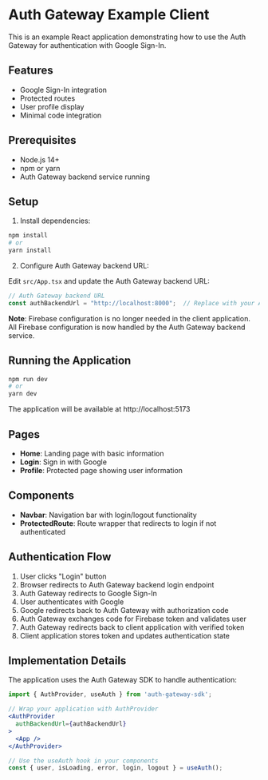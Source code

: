 # Auth Gateway Example Client

This is an example React application demonstrating how to use the Auth Gateway for authentication with Google Sign-In.

## Features

- Google Sign-In integration
- Protected routes
- User profile display
- Minimal code integration

## Prerequisites

- Node.js 14+
- npm or yarn
- Auth Gateway backend service running

## Setup

1. Install dependencies:

```bash
npm install
# or
yarn install
```

2. Configure Auth Gateway backend URL:

Edit `src/App.tsx` and update the Auth Gateway backend URL:

```jsx
// Auth Gateway backend URL
const authBackendUrl = "http://localhost:8000";  // Replace with your Auth Gateway backend URL
```

**Note**: Firebase configuration is no longer needed in the client application. All Firebase configuration is now handled by the Auth Gateway backend service.

## Running the Application

```bash
npm run dev
# or
yarn dev
```

The application will be available at http://localhost:5173

## Pages

- **Home**: Landing page with basic information
- **Login**: Sign in with Google
- **Profile**: Protected page showing user information

## Components

- **Navbar**: Navigation bar with login/logout functionality
- **ProtectedRoute**: Route wrapper that redirects to login if not authenticated

## Authentication Flow

1. User clicks "Login" button
2. Browser redirects to Auth Gateway backend login endpoint
3. Auth Gateway redirects to Google Sign-In
4. User authenticates with Google
5. Google redirects back to Auth Gateway with authorization code
6. Auth Gateway exchanges code for Firebase token and validates user
7. Auth Gateway redirects back to client application with verified token
8. Client application stores token and updates authentication state

## Implementation Details

The application uses the Auth Gateway SDK to handle authentication:

```jsx
import { AuthProvider, useAuth } from 'auth-gateway-sdk';

// Wrap your application with AuthProvider
<AuthProvider
  authBackendUrl={authBackendUrl}
>
  <App />
</AuthProvider>

// Use the useAuth hook in your components
const { user, isLoading, error, login, logout } = useAuth();
